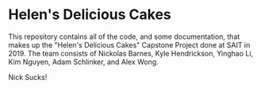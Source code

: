# Helen's Delicious Cakes
This repository contains all of the code, and some documentation, that makes up the "Helen's Delicious Cakes" Capstone Project done at SAIT in 2019. The team consists of Nickolas Barnes, Kyle Hendrickson, Yinghao Li, Kim Nguyen, Adam Schlinker, and Alex Wong.

Nick Sucks!
